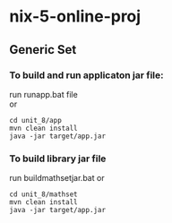 # nix-5-online-proj
## Generic Set
### To build and run applicaton jar file:
   run runapp.bat file  
or  

    cd unit_8/app
    mvn clean install
    java -jar target/app.jar
### To build library jar file
run buildmathsetjar.bat
or

    cd unit_8/mathset
    mvn clean install
    java -jar target/app.jar

